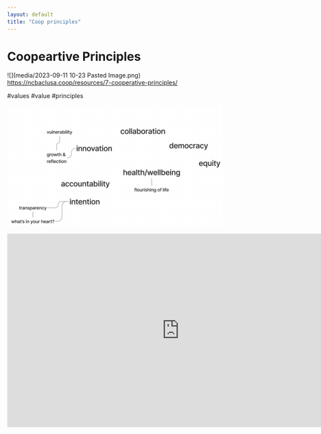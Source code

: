 ```yaml
---
layout: default
title: "Coop principles"
---
```


# Coopeartive Principles

![](media/2023-09-11 10-23 Pasted Image.png)
https://ncbaclusa.coop/resources/7-cooperative-principles/

#values #value #principles

![](media/cleanshot_2023-12-07-at-09-28-00@2x.png)

<iframe style="border: 1px solid rgba(0, 0, 0, 0.1);" width="800" height="450" src="https://www.figma.com/embed?embed_host=share&url=https%3A%2F%2Fwww.figma.com%2Ffile%2FmD5UJsqvpUOGTyDATTcw2t%2Fweb-of-co-op-values%3Ftype%3Dwhiteboard%26t%3DfQMa0L0wEBQESzKN-1" allowfullscreen></iframe>
